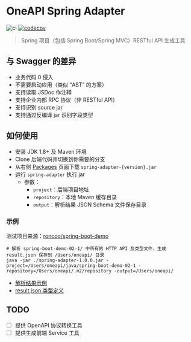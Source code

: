 # OneAPI Spring Adapter

![ci](https://github.com/tudou527/oneapi-spring-adapter/actions/workflows/workflow.yml/badge.svg)
[![codecov](https://codecov.io/gh/tudou527/oneapi-spring-adapter/branch/master/graph/badge.svg)](https://codecov.io/gh/tudou527/oneapi-spring-adapter)

> Spring 项目（包括 Spring Boot/Spring MVC）RESTful API 生成工具

## 与 Swagger 的差异

* 业务代码 0 侵入
* 不需要启动应用（类似 “AST” 的方案）
* 支持读取 JSDoc 作注释
* 支持企业内部 RPC 协议（非 RESTful API）
* 支持识别 source jar
* 支持通过反编译 jar 识别字段类型


## 如何使用
* 安装 JDK 1.8+ 及 Maven 环境
* Clone 后端代码并切换到你需要的分支
* 从右侧 [Packages](https://github.com/tudou527?tab=packages&repo_name=oneapi-spring-adapter) 页面下载 `spring-adapter-{version}.jar`
* 运行 `spring-adapter` 执行 jar
  * 参数：
    * `project`：后端项目地址
    * `repository`：本地 Maven 缓存目录
    * `output`：解析结果 JSON Schema 文件保存目录

### 示例
测试项目来源：[roncoo/spring-boot-demo](https://github.com/roncoo/spring-boot-demo/blob/master/spring-boot-demo-02-1/src/main/java/com/roncoo/education/controller/IndexController.java)

```
# 解析 spring-boot-demo-02-1/ 中所有的 HTTP API 及类型文件，生成 result.json 保存到 /Users/oneapi/ 目录
java -jar ./spring-adapter-1.0.0.jar -project=/Users/oneapi/java/spring-boot-demo-02-1 -repository=/Users/oneapi/.m2/repository -output=/Users/oneapi/
```

* [解析结果示例](./attach/result.json)
* [result.json 类型定义](./attach/JavaMeta.d.ts)

## TODO
- [ ] 提供 OpenAPI 协议转换工具
- [ ] 提供生成前端 Service 工具
